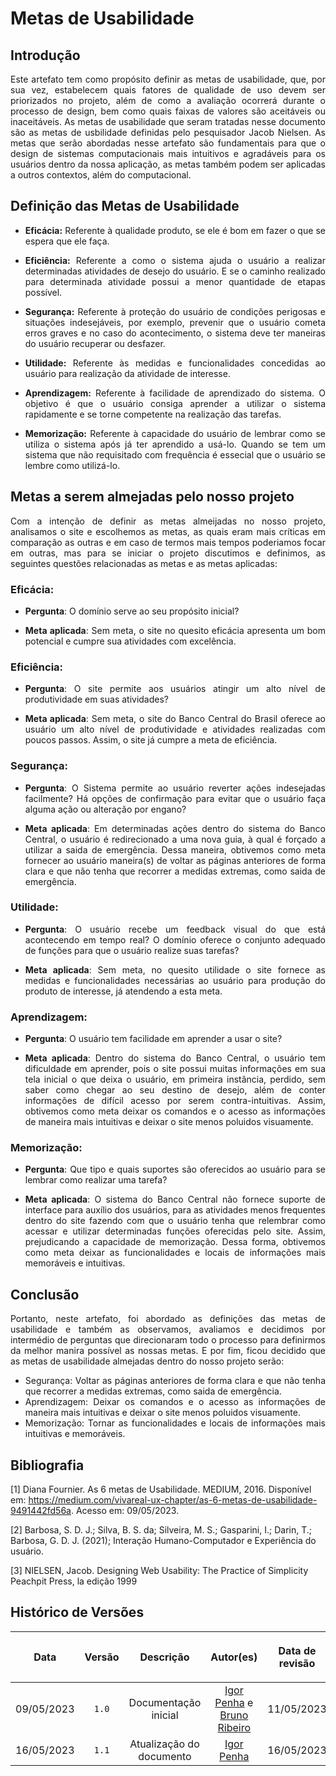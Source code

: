 <div class="body">

# Metas de Usabilidade

## Introdução

<div align="justify">

Este artefato tem como propósito definir as metas de usabilidade, que, por sua vez, estabelecem quais fatores de qualidade de uso devem ser priorizados no projeto, além de como a avaliação ocorrerá durante o processo de design, bem como quais faixas de valores são aceitáveis ou inaceitáveis. As metas de usabilidade que seram tratadas nesse documento são as metas de usbilidade definidas pelo pesquisador Jacob Nielsen. As metas que serão abordadas nesse artefato são fundamentais para que o design de sistemas computacionais mais intuitivos e agradáveis para os usuários dentro da nossa aplicação, as metas também podem ser aplicadas a outros contextos, além do computacional.

## Definição das Metas de Usabilidade 

- **Eficácia:** Referente à qualidade produto, se ele é bom em fazer o que se espera que ele faça.

- **Eficiência:** Referente a como o sistema ajuda o usuário a realizar determinadas atividades de desejo do usuário. E se o caminho realizado para determinada atividade possui a menor quantidade de etapas possível.

- **Segurança:**  Referente à proteção do usuário de condições perigosas e situações indesejáveis, por exemplo, prevenir que o usuário cometa erros graves e no caso do acontecimento, o sistema deve ter maneiras do usuário recuperar ou desfazer.

- **Utilidade:** Referente às medidas e funcionalidades concedidas ao usuário para realização da atividade de interesse.

- **Aprendizagem:** Referente à facilidade de aprendizado do sistema. O objetivo é que o usuário consiga aprender a utilizar o sistema rapidamente e se torne competente na realização das tarefas.

- **Memorização:** Referente à capacidade do usuário de lembrar como se utiliza o sistema após já ter aprendido a usá-lo. Quando se tem um sistema que não requisitado com frequência é essecial que o usuário se lembre como utilizá-lo.


## Metas a serem almejadas pelo nosso projeto

Com a intenção de definir as metas almeijadas no nosso projeto,  analisamos o site e escolhemos as metas, as quais eram mais críticas em comparação as outras e em caso de termos mais tempos poderiamos focar em outras, mas para se iniciar o projeto discutimos e definimos, as seguintes questões relacionadas as metas e as metas aplicadas:


### **Eficácia**: 

 - **Pergunta**: O domínio serve ao seu propósito inicial?</br>

 - **Meta aplicada**: Sem meta, o site no quesito eficácia apresenta um bom potencial e cumpre sua atividades com excelência.

### **Eficiência**: 

 - **Pergunta**: O site permite aos usuários atingir um alto nível de produtividade em suas atividades?</br>

 - **Meta aplicada**: Sem meta, o site do Banco Central do Brasil oferece ao usuário um alto nível de produtividade e atividades realizadas com poucos passos. Assim, o site já cumpre a meta de eficiência.

### **Segurança**: 

 - **Pergunta**: O Sistema permite ao usuário reverter ações indesejadas facilmente? Há opções de confirmação para evitar que o usuário faça alguma ação ou alteração por engano?</br>

 - **Meta aplicada**: Em determinadas ações dentro do sistema do Banco Central, o usuário é redirecionado a uma nova guia, à qual é forçado a utilizar a saida de emergência. Dessa maneira, obtivemos como meta fornecer ao usuário maneira(s) de voltar as páginas anteriores de forma clara e que não tenha que recorrer a medidas extremas, como saida de emergência.

### **Utilidade**: 

 - **Pergunta**: O usuário recebe um feedback visual do que está acontecendo em tempo real? O domínio oferece o conjunto adequado de funções para que o usuário realize suas tarefas?</br>

 - **Meta aplicada**: Sem meta, no quesito utilidade o site fornece as medidas e funcionalidades necessárias ao usuário para produção do produto de interesse, já atendendo a esta meta. 

### **Aprendizagem**:

 - **Pergunta**: O usuário tem facilidade em aprender a usar o site?</br>

 - **Meta aplicada**: Dentro do sistema do Banco Central, o usuário tem dificuldade em aprender, pois o site possui muitas informações em sua tela inicial o que deixa o usuário, em primeira instância, perdido, sem saber como chegar ao seu destino de desejo, além de conter informações de difícil acesso por serem contra-intuitivas. Assim, obtivemos como meta deixar os comandos e o acesso as informações de maneira mais intuitivas e deixar o site menos poluidos visuamente.

### **Memorização**:

 - **Pergunta**: Que tipo e quais suportes são oferecidos ao usuário para se lembrar como realizar uma tarefa? 

 - **Meta aplicada**: O sistema do Banco Central não fornece suporte de interface para auxílio dos usuários, para as atividades menos frequentes dentro do site fazendo com que o usuário tenha que relembrar como acessar e utilizar determinadas funções oferecidas pelo site. Assim, prejudicando a capacidade de memorização. Dessa forma, obtivemos como meta deixar as funcionalidades e locais de informações mais memoráveis e intuitivas.


## Conclusão

 Portanto, neste artefato, foi abordado as definições das metas de usabilidade e também as observamos, avaliamos e decidimos por intermédio de perguntas que direcionaram todo o processo para definirmos da melhor manira possível as nossas metas. E por fim, ficou decidido que as metas de usabilidade almejadas dentro do nosso projeto serão: 
 - Segurança: Voltar as páginas anteriores de forma clara e que não tenha que recorrer a medidas extremas, como saida de emergência.
 - Aprendizagem: Deixar os comandos e o acesso as informações de maneira mais intuitivas e deixar o site menos poluidos visuamente.
 - Memorização: Tornar as funcionalidades e locais de informações mais intuitivas e memoráveis.


</div>



## Bibliografia
 [1] Diana Fournier. As 6 metas de Usabilidade. MEDIUM, 2016. Disponível em: https://medium.com/vivareal-ux-chapter/as-6-metas-de-usabilidade-9491442fd56a. Acesso em: 09/05/2023.

 [2] Barbosa, S. D. J.; Silva, B. S. da; Silveira, M. S.; Gasparini, I.; Darin, T.; Barbosa, G. D. J. (2021); Interação Humano-Computador e Experiência do usuário.

 [3] NIELSEN, Jacob. Designing Web Usability: The Practice of Simplicity Peachpit Press, la edição 1999



## Histórico de Versões

| <p align="center">Data</p> | <p align="center">Versão</p> | <p align="center">Descrição</p> | <p align="center">Autor(es)</p> | <p align="center">Data de revisão</p> | <p align="center">Revisor(es)</p> |
| :----: | :--: | :-------: | :---: | :-----: | :----------: |
| 09/05/2023 | `1.0` | Documentação inicial | [Igor Penha](https://github.com/igorpenhaa) e [Bruno Ribeiro](https://github.com/brunoriibeiro) | 11/05/2023 | [Lucas Gobbi](https://github.com/lucasbergholz) |
| 16/05/2023 | `1.1` | Atualização do documento | [Igor Penha](https://github.com/igorpenhaa) | 16/05/2023 | [Lucas Gobbi](https://github.com/lucasbergholz) |

</div>
